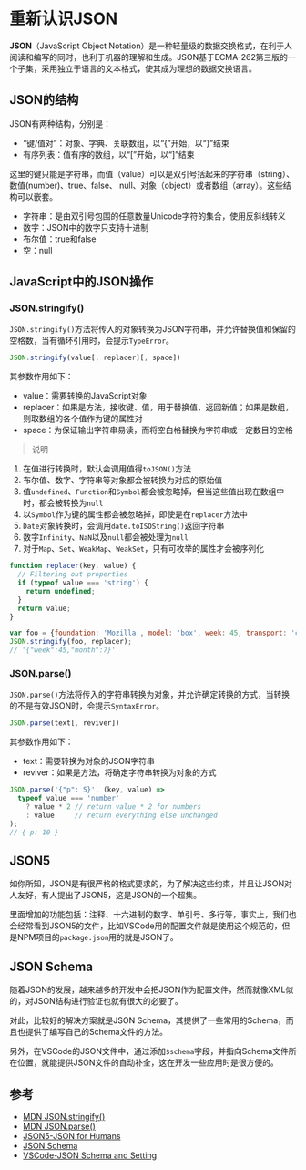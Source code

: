 # 重新认识JSON

**JSON**（JavaScript Object Notation）是一种轻量级的数据交换格式，在利于人阅读和编写的同时，也利于机器的理解和生成。JSON基于ECMA-262第三版的一个子集，采用独立于语言的文本格式，使其成为理想的数据交换语言。

## JSON的结构

JSON有两种结构，分别是：

- “键/值对”：对象、字典、关联数组，以“{”开始，以“}”结束
- 有序列表：值有序的数组，以“[”开始，以“]”结束

这里的键只能是字符串，而值（value）可以是双引号括起来的字符串（string）、数值(number)、true、false、 null、对象（object）或者数组（array）。这些结构可以嵌套。

- 字符串：是由双引号包围的任意数量Unicode字符的集合，使用反斜线转义
- 数字：JSON中的数字只支持十进制
- 布尔值：true和false
- 空：null

## JavaScript中的JSON操作

### JSON.stringify()

`JSON.stringify()`方法将传入的对象转换为JSON字符串，并允许替换值和保留的空格数，当有循环引用时，会提示`TypeError`。

```js
JSON.stringify(value[, replacer][, space])
```

其参数作用如下：

- value：需要转换的JavaScript对象
- replacer：如果是方法，接收键、值，用于替换值，返回新值；如果是数组，则取数组的各个值作为键的属性对
- space：为保证输出字符串易读，而将空白格替换为字符串或一定数目的空格

> 说明

1. 在值进行转换时，默认会调用值得`toJSON()`方法
2. 布尔值、数字、字符串等对象都会被转换为对应的原始值
3. 值`undefined`、`Function`和`Symbol`都会被忽略掉，但当这些值出现在数组中时，都会被转换为`null`
4. 以`Symbol`作为键的属性都会被忽略掉，即使是在`replacer`方法中
5. `Date`对象转换时，会调用`date.toISOString()`返回字符串
6. 数字`Infinity`、`NaN`以及`null`都会被处理为`null`
7. 对于`Map`、`Set`、`WeakMap`、`WeakSet`，只有可枚举的属性才会被序列化

```js
function replacer(key, value) {
  // Filtering out properties
  if (typeof value === 'string') {
    return undefined;
  }
  return value;
}

var foo = {foundation: 'Mozilla', model: 'box', week: 45, transport: 'car', month: 7};
JSON.stringify(foo, replacer);
// '{"week":45,"month":7}'
```

### JSON.parse()

`JSON.parse()`方法将传入的字符串转换为对象，并允许确定转换的方式，当转换的不是有效JSON时，会提示`SyntaxError`。

```js
JSON.parse(text[, reviver])
```

其参数作用如下：

- text：需要转换为对象的JSON字符串
- reviver：如果是方法，将确定字符串转换为对象的方式

```js
JSON.parse('{"p": 5}', (key, value) =>
  typeof value === 'number'
    ? value * 2 // return value * 2 for numbers
    : value     // return everything else unchanged
);
// { p: 10 }
```

## JSON5

如你所知，JSON是有很严格的格式要求的，为了解决这些约束，并且让JSON对人友好，有人提出了JSON5，这是JSON的一个超集。

里面增加的功能包括：注释、十六进制的数字、单引号、多行等，事实上，我们也会经常看到JSON5的文件，比如VSCode用的配置文件就是使用这个规范的，但是NPM项目的`package.json`用的就是JSON了。

## JSON Schema

随着JSON的发展，越来越多的开发中会把JSON作为配置文件，然而就像XML似的，对JSON结构进行验证也就有很大的必要了。

对此，比较好的解决方案就是JSON Schema，其提供了一些常用的Schema，而且也提供了编写自己的Schema文件的方法。

另外，在VSCode的JSON文件中，通过添加`$schema`字段，并指向Schema文件所在位置，就能提供JSON文件的自动补全，这在开发一些应用时是很方便的。

## 参考

- [MDN JSON.stringify()](https://developer.mozilla.org/en-US/docs/Web/JavaScript/Reference/Global_Objects/JSON/stringify)
- [MDN JSON.parse()](https://developer.mozilla.org/en-US/docs/Web/JavaScript/Reference/Global_Objects/JSON/parse)
- [JSON5-JSON for Humans](https://github.com/json5/json5)
- [JSON Schema](http://schemastore.org/json/)
- [VSCode-JSON Schema and Setting](https://code.visualstudio.com/docs/languages/json#_json-schemas-settings)
